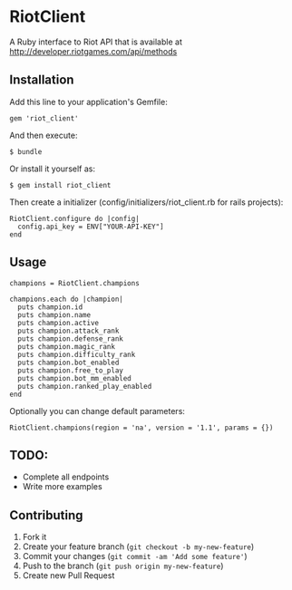 # RiotClient

A Ruby interface to Riot API that is available at http://developer.riotgames.com/api/methods

## Installation

Add this line to your application's Gemfile:

    gem 'riot_client'

And then execute:

    $ bundle

Or install it yourself as:

    $ gem install riot_client

Then create a initializer (config/initializers/riot_client.rb for rails projects):

    RiotClient.configure do |config|
      config.api_key = ENV["YOUR-API-KEY"]
    end

## Usage

    champions = RiotClient.champions

    champions.each do |champion|
      puts champion.id
      puts champion.name
      puts champion.active
      puts champion.attack_rank
      puts champion.defense_rank
      puts champion.magic_rank
      puts champion.difficulty_rank
      puts champion.bot_enabled
      puts champion.free_to_play
      puts champion.bot_mm_enabled
      puts champion.ranked_play_enabled
    end

Optionally you can change default parameters:

    RiotClient.champions(region = 'na', version = '1.1', params = {})

## TODO:
  - Complete all endpoints
  - Write more examples

## Contributing

1. Fork it
2. Create your feature branch (`git checkout -b my-new-feature`)
3. Commit your changes (`git commit -am 'Add some feature'`)
4. Push to the branch (`git push origin my-new-feature`)
5. Create new Pull Request
